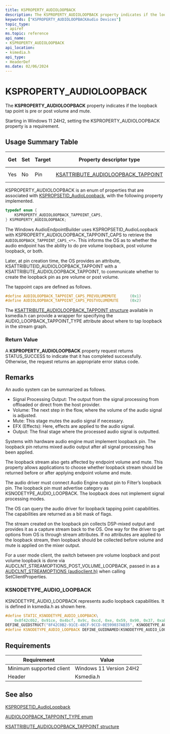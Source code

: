 ```yaml
---
title: KSPROPERTY_AUDIOLOOPBACK
description: The KSPROPERTY_AUDIOLOOPBACK property indicates if the loopback tap point is pre or post volume and mute.
keywords: ["KSPROPERTY_AUDIOLOOPBACKAudio Devices"]
topic_type:
- apiref
ms.topic: reference
api_name:
- KSPROPERTY_AUDIOLOOPBACK
api_location:
- ksmedia.h
api_type:
- HeaderDef
ms.date: 02/06/2024
---
```


# KSPROPERTY_AUDIOLOOPBACK

The **KSPROPERTY_AUDIOLOOPBACK** property indicates if the loopback tap point is pre or post volume and mute.

Starting in Windows 11 24H2, setting the KSPROPERTY_AUDIOLOOPBACK property is a requirement.

## Usage Summary Table

|Get|Set|Target|Property descriptor type|Property value type|
|-- |-- |---- |------------------------ |------------------ |
|Yes|No |Pin  |[KSATTRIBUTE_AUDIOLOOPBACK_TAPPOINT](ns-ksmedia-ksattribute_audioloopback_tappoint.md) | [KSATTRIBUTE structure](/windows-hardware/drivers/ddi/ks/ns-ks-ksattribute)|

KSPROPERTY_AUDIOLOOPBACK is an enum of properties that are associated with [KSPROPSETID_AudioLoopback](kspropsetid-audioloopback.md), with the following property implemented.

```cpp
typedef enum {
    KSPROPERTY_AUDIOLOOPBACK_TAPPOINT_CAPS,
} KSPROPERTY_AUDIOLOOPBACK;
```

The Windows AudioEndpointBuilder uses KSPROPSETID_AudioLoopback with KSPROPERTY_AUDIOLOOPBACK_TAPPOINT_CAPS to retrieve the `AUDIOLOOPBACK_TAPPOINT_CAPS_<*>`. This informs the OS as to whether the audio endpoint has the ability to do pre volume loopback, post volume loopback, or both.

Later, at pin creation time, the OS provides  an attribute, KSATTRIBUTEID_AUDIOLOOPBACK_TAPPOINT with a KSATTRIBUTE_AUDIOLOOPBACK_TAPPOINT, to communicate whether to create the loopback pin as pre volume or post volume.

The tappoint caps are defined as follows.

```cpp
#define AUDIOLOOPBACK_TAPPOINT_CAPS_PREVOLUMEMUTE      (0x1)
#define AUDIOLOOPBACK_TAPPOINT_CAPS_POSTVOLUMEMUTE     (0x2)
```

The [KSATTRIBUTE_AUDIOLOOPBACK_TAPPOINT structure](ns-ksmedia-ksattribute_audioloopback_tappoint.md) available in ksmedia.h can provide a wrapper for specifying the AUDIO_LOOPBACK_TAPPOINT_TYPE attribute about where to tap loopback in the stream graph.

### Return Value

A **KSPROPERTY_AUDIOLOOPBACK** property request returns STATUS_SUCCESS to indicate that it has completed successfully. Otherwise, the request returns an appropriate error status code.

## Remarks

An audio system can be summarized as follows.

- Signal Processing Output: The output from the signal processing from offloaded or direct from the host provider.
- Volume: The next step in the flow, where the volume of the audio signal is adjusted.
- Mute: This stage mutes the audio signal if necessary.
- EFX (Effects): Here, effects are applied to the audio signal.
- Output: The final stage where the processed audio signal is outputted.

Systems with hardware audio engine must implement loopback pin. The loopback pin returns mixed audio output after all signal processing has been applied.

The loopback stream also gets affected by endpoint volume and mute. This property allows applications to  choose whether loopback stream should be returned before or after applying endpoint volume and mute.

The audio driver must connect Audio Engine output pin to Filter’s loopback pin. The loopback pin must advertise category as KSNODETYPE_AUDIO_LOOPBACK. The loopback does not implement signal processing modes.

The OS can query the audio driver for loopback tapping point capabilities. The capabilities are returned as a bit mask of flags.

The stream created on the loopback pin collects DSP-mixed output and provides it as a capture stream back to the OS. One way for the driver to get options from OS is through stream attributes. If no attributes are applied to the loopback stream, then loopback should be collected before volume and mute is applied on the mixer output.

For a user mode client, the switch between pre volume loopback and post volume loopback is done via AUDCLNT_STREAMOPTIONS_POST_VOLUME_LOOPBACK, passed in as a [AUDCLNT_STREAMOPTIONS (audioclient.h)](/windows/win32/api/audioclient/ne-audioclient-audclnt_streamoptions) when calling SetClientProperties.

### KSNODETYPE_AUDIO_LOOPBACK

KSNODETYPE_AUDIO_LOOPBACK represents audio loopback capabilities. It is defined in ksmedia.h as shown here.

```cpp
#define STATIC_KSNODETYPE_AUDIO_LOOPBACK\
    0x8f42c0b2, 0x91ce, 0x4bcf, 0x9c, 0xcd, 0xe, 0x59, 0x90, 0x37, 0xab, 0x35
DEFINE_GUIDSTRUCT("8F42C0B2-91CE-4BCF-9CCD-0E599037AB35", KSNODETYPE_AUDIO_LOOPBACK);
#define KSNODETYPE_AUDIO_LOOPBACK DEFINE_GUIDNAMED(KSNODETYPE_AUDIO_LOOPBACK)
```

## Requirements

| Requirement              | Value                   |
|--------------------------|-------------------------|
| Minimum supported client | Windows 11 Version 24H2 |
| Header                   | Ksmedia.h               |

## See also

[KSPROPSETID_AudioLoopback](kspropsetid-audioloopback.md)

[AUDIOLOOPBACK_TAPPOINT_TYPE enum](ne-ksmedia-audioloopback_tappoint_type.md)

[KSATTRIBUTE_AUDIOLOOPBACK_TAPPOINT structure](ns-ksmedia-ksattribute_audioloopback_tappoint.md)
